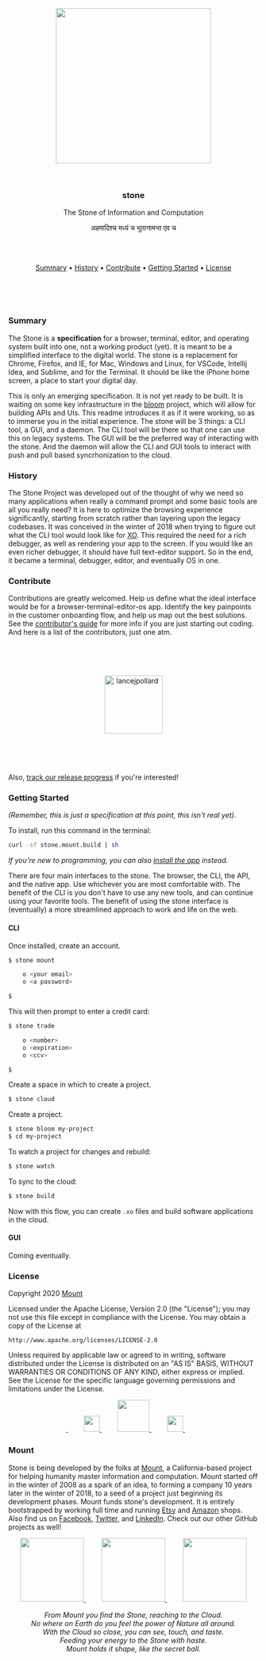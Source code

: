 
<br/>
<br/>
<br/>
<br/>
<br/>
<br/>
<br/>

<p align='center'>
  <img src='https://github.com/mountbuild/stone/blob/build/slate/house.gif?raw=true' width='312'/>
</p>

<br/>

<h3 align='center'>stone</h3>
<p align='center'>
  The Stone of Information and Computation
</p>

<p align='center'>
  अहमादिश्च मध्यं च भूतानामन्त एव च
</p>

<br/>
<br/>

<p align='center'>
  <a href='#summary'>Summary</a> •
  <a href='#history'>History</a> •
  <a href='#contribute'>Contribute</a> •
  <a href='#getting-started'>Getting Started</a> •
  <a href='#license'>License</a>
</p>

<br/>
<br/>
<br/>

### Summary

The Stone is a **specification** for a browser, terminal, editor, and operating system built into one, not a working product (yet). It is meant to be a simplified interface to the digital world. The stone is a replacement for Chrome, Firefox, and IE, for Mac, Windows and Linux, for VSCode, Intellij Idea, and Sublime, and for the Terminal. It should be like the iPhone home screen, a place to start your digital day.

This is only an emerging specification. It is not yet ready to be built. It is waiting on some key infrastructure in the [bloom](https://github.com/mountbuild/bloom) project, which will allow for building APIs and UIs. This readme introduces it as if it were working, so as to immerse you in the initial experience. The stone will be 3 things: a CLI tool, a GUI, and a daemon. The CLI tool will be there so that one can use this on legacy systems. The GUI will be the preferred way of interacting with the stone. And the daemon will allow the CLI and GUI tools to interact with push and pull based syncrhonization to the cloud.

### History

The Stone Project was developed out of the thought of why we need so many applications when really a command prompt and some basic tools are all you really need? It is here to optimize the browsing experience significantly, starting from scratch rather than layering upon the legacy codebases. It was conceived in the winter of 2018 when trying to figure out what the CLI tool would look like for [XO](https://mount.build/xo.pdf). This required the need for a rich debugger, as well as rendering your app to the screen. If you would like an even richer debugger, it should have full text-editor support. So in the end, it became a terminal, debugger, editor, and eventually OS in one.

### Contribute

Contributions are greatly welcomed. Help us define what the ideal interface would be for a browser-terminal-editor-os app. Identify the key painpoints in the customer onboarding flow, and help us map out the best solutions. See the [contributor's guide](https://github.com/mountbuild/stone/blob/build/slate/contributing.md) for more info if you are just starting out coding. And here is a list of the contributors, just one atm.

<br/>
<br/>
<br/>

<p align='center'>
  <!-- https://api.github.com/users/lancejpollard -->
  <a href='https://github.com/lancejpollard'>
    <img alt='lancejpollard' src='https://avatars0.githubusercontent.com/u/28718?v=4&s=117' width='117' />
  </a>
</p>

<br/>
<br/>
<br/>

Also, [track our release progress](https://github.com/mountbuild/stone/blob/build/slate/changelog.md) if you're interested!

### Getting Started

_(Remember, this is just a specification at this point, this isn't real yet)._

To install, run this command in the terminal:

```bash
curl -sf stone.mount.build | sh
```

_If you're new to programming, you can also [install the app](https://mount.build/stone) instead._

There are four main interfaces to the stone. The browser, the CLI, the API, and the native app. Use whichever you are most comfortable with. The benefit of the CLI is you don't have to use any new tools, and can continue using your favorite tools. The benefit of using the stone interface is (eventually) a more streamlined approach to work and life on the web.

#### CLI

Once installed, create an account.

```bash
$ stone mount

    o <your email>
    o <a password>

$
```

This will then prompt to enter a credit card:

```bash
$ stone trade

    o <number>
    o <expiration>
    o <ccv>

$
```

Create a space in which to create a project.

```bash
$ stone cloud
```

Create a project.

```bash
$ stone bloom my-project
$ cd my-project
```

To watch a project for changes and rebuild:

```bash
$ stone watch
```

To sync to the cloud:

```bash
$ stone build
```

Now with this flow, you can create `.xo` files and build software applications in the cloud.

#### GUI

Coming eventually.

### License

Copyright 2020 <a href='https://mount.build'>Mount</a>

Licensed under the Apache License, Version 2.0 (the "License");
you may not use this file except in compliance with the License.
You may obtain a copy of the License at

    http://www.apache.org/licenses/LICENSE-2.0

Unless required by applicable law or agreed to in writing, software
distributed under the License is distributed on an "AS IS" BASIS,
WITHOUT WARRANTIES OR CONDITIONS OF ANY KIND, either express or implied.
See the License for the specific language governing permissions and
limitations under the License.

<p align='center'>
  <a href='https://mount.build'>
    <img src='http://mount.build/slate/house.png' width='16'/>
  </a>　　
  <a href='https://mount.build'>
    <img src='http://mount.build/slate/house.png' width='32'/>
  </a>　　
  <a href='https://mount.build'>
    <img src='http://mount.build/slate/house.png' width='64'/>
  </a>　　
  <a href='https://mount.build'>
    <img src='http://mount.build/slate/house.png' width='32'/>
  </a>　　
  <a href='https://mount.build'>
    <img src='http://mount.build/slate/house.png' width='16'/>
  </a>
</p>

### Mount

Stone is being developed by the folks at [Mount](https://mount.build), a California-based project for helping humanity master information and computation. Mount started off in the winter of 2008 as a spark of an idea, to forming a company 10 years later in the winter of 2018, to a seed of a project just beginning its development phases. Mount funds stone's development. It is entirely bootstrapped by working full time and running [Etsy](https://etsy.com/shop/mountbuild) and [Amazon](https://www.amazon.com/s?rh=p_27%3AMount+Build) shops. Also find us on [Facebook](https://www.facebook.com/mountbuild), [Twitter](https://twitter.com/mountbuild), and [LinkedIn](https://www.linkedin.com/company/mountbuild). Check out our other GitHub projects as well!

<p align='center'>
  <a href='https://github.com/mountbuild/bloom'>
    <img src='https://github.com/mountbuild/bloom/blob/build/slate/house.gif?raw=true' width='128'/>
  </a>　　
  <a href='https://github.com/mountbuild/flame'>
    <img src='https://github.com/mountbuild/flame/blob/build/slate/house.gif?raw=true' width='128'/>
  </a>　　
  <a href='https://github.com/mountbuild/mouse'>
    <img src='https://github.com/mountbuild/mouse/blob/build/slate/house.png?raw=true' width='128'/>
  </a>
</p>

<p align='center'>
  <em>From Mount you find the Stone, reaching to the Cloud.<br/>
  No where on Earth do you feel the power of Nature all around.<br/>
  With the Cloud so close, you can see, touch, and taste.<br/>
  Feeding your energy to the Stone with haste.<br/>
  Mount holds it shape, like the secret ball.</em>
</p>

